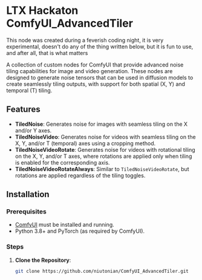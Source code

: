 

# LTX Hackaton ComfyUI_AdvancedTiler

This node was created during a feverish coding night, it is very experimental, doesn't do any of the thing written below, but it is fun to use, and after all, that is what matters


A collection of custom nodes for ComfyUI that provide advanced noise tiling capabilities for image and video generation. These nodes are designed to generate noise tensors that can be used in diffusion models to create seamlessly tiling outputs, with support for both spatial (X, Y) and temporal (T) tiling.

## Features

- **TiledNoise**: Generates noise for images with seamless tiling on the X and/or Y axes.
- **TiledNoiseVideo**: Generates noise for videos with seamless tiling on the X, Y, and/or T (temporal) axes using a cropping method.
- **TiledNoiseVideoRotate**: Generates noise for videos with rotational tiling on the X, Y, and/or T axes, where rotations are applied only when tiling is enabled for the corresponding axis.
- **TiledNoiseVideoRotateAlways**: Similar to `TiledNoiseVideoRotate`, but rotations are applied regardless of the tiling toggles.

## Installation

### Prerequisites
- [ComfyUI](https://github.com/comfyanonymous/ComfyUI) must be installed and running.
- Python 3.8+ and PyTorch (as required by ComfyUI).

### Steps
1. **Clone the Repository**:
   ```bash
   git clone https://github.com/niutonian/ComfyUI_AdvancedTiler.git
